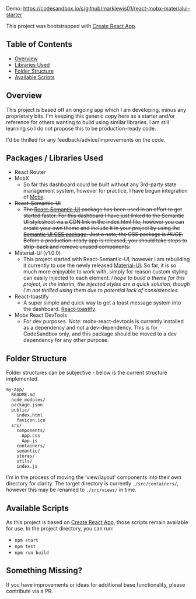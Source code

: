 Demo: https://codesandbox.io/s/github/marklewis01/react-mobx-materialui-starter

This project was bootstrapped with [Create React App](https://github.com/facebookincubator/create-react-app).

## Table of Contents

* [Overview](#overview)
* [Libraries Used](#libraries-used)
* [Folder Structure](#folder-structure)
* [Available Scripts](#available-scripts)

## Overview

This project is based off an ongoing app which I am developing, minus any proprietary bits. I'm keeping this generic copy here as a starter and/or reference for others wanting to build using similar libraries. I am still learning so I do not propose this to be production-ready code.

I'd be thrilled for any feedback/advice/improvements on the code.

## Packages / Libraries Used

* React Router
* MobX
  * So far this dashboard could be built without any 3rd-party state management system, however for practice, I have begun integration of [Mobx](https://mobx.js.org/).
* ~~React-Semantic-UI~~
  * ~~The [React-Semantic-UI](http://react.semantic-ui.com) package has been used in an effort to get started faster. For this dashboard I have just linked to the Semantic UI stylesheet via a CDN link in the index.html file, however you can create your own theme and include it in your project by using the [Semantic UI CSS package](https://react.semantic-ui.com/usage#semantic-ui-css-package). Just a note, the CSS package is _HUGE_. Before a production-ready app is released, you should take steps to strip-back and remove unused components.~~
* Material-UI (v1.0.0)
  * This project started with React-Semantic-UI, however I am rebuilding it currently to use the newly released [Material-UI](https://material-ui.com). So far, it is so much more enjoyable to work with, simply for reason custom styling can easily injected to each element. _I hope to build a theme for this project, in the interim, the injected styles are a quick solution, though I'm not thrilled using them due to potential lack of consistencies._
* React-toastify
  * A super simple and quick way to get a toast message system into the dashboard. [React-toastify](https://fkhadra.github.io/react-toastify/).
* Mobx React DevTools
  * For dev purposes. _Note:_ mobx-react-devtools is currently installed as a dependency and not a dev-dependency. This is for CodeSandbox only, and this package should be moved to a dev dependency for any other purpose.

## Folder Structure

Folder structures can be subjective - below is the current structure implemented.

```
my-app/
  README.md
  node_modules/
  package.json
  public/
    index.html
    favicon.ico
  src/
    components/
      App.css
      App.js
    containers/
    semantic/
    stores/
    utils/
    index.js
```

I'm in the process of moving the 'view/layout' components into their own directory for clarity. The target directory is currently `./src/containers/`, however this may be renamed to `./src/views/` in time.

## Available Scripts

As this project is based on [Create React App](https://github.com/facebookincubator/create-react-app), those scripts remain available for use. In the project directory, you can run:

* `npm start`
* `npm test`
* `npm run build`

## Something Missing?

If you have improvements or ideas for additional base functionality, please contribute via a PR.

